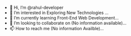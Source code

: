 - 👋 Hi, I’m @rahul-developer
- 👀 I’m interested in Exploring New Technologies ...
- 🌱 I’m currently learning Front-End Web Development...
- 💞️ I’m looking to collaborate on (No information available)...
- 📫 How to reach me (No information Availble)...

<!---
rahul-developer28/rahul-developer28 is a ✨ special ✨ repository because its `README.md` (this file) appears on your GitHub profile.
You can click the Preview link to take a look at your changes.
--->
